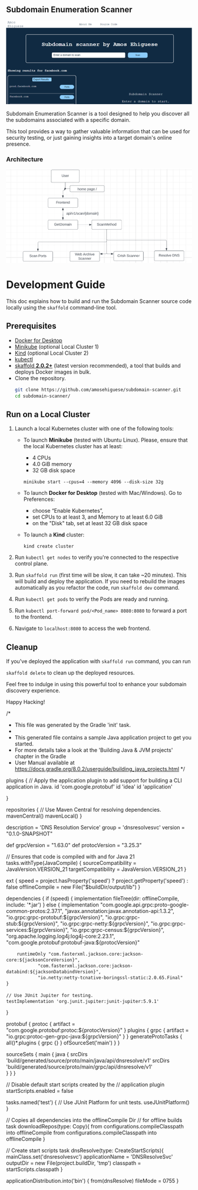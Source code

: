 ## Subdomain Enumeration Scanner

![application image](./docs/subdomain-scanner.png)

Subdomain Enumeration Scanner is a tool designed to help you discover all the subdomains associated with a specific domain.

This tool provides a way to gather valuable information that can be used for security testing, or just gaining insights into a target domain's online presence.

### Architecture

![project-architecture](./docs/arch.png)

# Development Guide

This doc explains how to build and run the Subdomain Scanner source code locally using the `skaffold` command-line tool.

## Prerequisites

- [Docker for Desktop](https://www.docker.com/products/docker-desktop)
- [Minikube](https://minikube.sigs.k8s.io/docs/start/) (optional Local Cluster 1)
- [Kind](https://kind.sigs.k8s.io/) (optional Local Cluster 2)
- [kubectl](https://kubernetes.io/docs/tasks/tools/)
- [skaffold **2.0.2+**](https://skaffold.dev/docs/install/) (latest version recommended), a tool that builds and deploys Docker images in bulk.
- Clone the repository.
  ```sh
  git clone https://github.com/amosehiguese/subdomain-scanner.git
  cd subdomain-scanner/
  ```

## Run on a Local Cluster

1. Launch a local Kubernetes cluster with one of the following tools:

   - To launch **Minikube** (tested with Ubuntu Linux). Please, ensure that the
     local Kubernetes cluster has at least:

     - 4 CPUs
     - 4.0 GiB memory
     - 32 GB disk space

     ```shell
     minikube start --cpus=4 --memory 4096 --disk-size 32g
     ```

   - To launch **Docker for Desktop** (tested with Mac/Windows). Go to Preferences:

     - choose “Enable Kubernetes”,
     - set CPUs to at least 3, and Memory to at least 6.0 GiB
     - on the "Disk" tab, set at least 32 GB disk space

   - To launch a **Kind** cluster:

     ```shell
     kind create cluster
     ```

2. Run `kubectl get nodes` to verify you're connected to the respective control plane.

3. Run `skaffold run` (first time will be slow, it can take ~20 minutes).
   This will build and deploy the application. If you need to rebuild the images
   automatically as you refactor the code, run `skaffold dev` command.

4. Run `kubectl get pods` to verify the Pods are ready and running.

5. Run `kubectl port-forward pod/<Pod_name> 8080:8080` to forward a port to the frontend.

6. Navigate to `localhost:8080` to access the web frontend.

## Cleanup

If you've deployed the application with `skaffold run` command, you can run

`skaffold delete` to clean up the deployed resources.

Feel free to indulge in using this powerful tool to enhance your subdomain discovery experience.

Happy Hacking!



/*
 * This file was generated by the Gradle 'init' task.
 *
 * This generated file contains a sample Java application project to get you started.
 * For more details take a look at the 'Building Java & JVM projects' chapter in the Gradle
 * User Manual available at https://docs.gradle.org/8.0.2/userguide/building_java_projects.html
 */

plugins {
    // Apply the application plugin to add support for building a CLI application in Java.
    id 'com.google.protobuf'
    id 'idea'
    id 'application'

}

repositories {
    // Use Maven Central for resolving dependencies.
    mavenCentral()
    mavenLocal()
}

description = 'DNS Resolution Service'
group = 'dnsresolvesvc'
version = "0.1.0-SNAPSHOT"

def grpcVersion = "1.63.0"
def protocVersion = "3.25.3"

// Ensures that code is compiled with and for Java 21
tasks.withType(JavaCompile) {
    sourceCompatibility = JavaVersion.VERSION_21
    targetCompatibility = JavaVersion.VERSION_21
}

ext {
    speed = project.hasProperty('speed') ? project.getProperty('speed') : false
    offlineCompile = new File("$buildDir/output/lib")
}

dependencies {
    if (speed) {
        implementation fileTree(dir: offlineCompile, include: '*.jar')
    } else {
        implementation "com.google.api.grpc:proto-google-common-protos:2.37.1",
                "javax.annotation:javax.annotation-api:1.3.2",
                "io.grpc:grpc-protobuf:${grpcVersion}",
                "io.grpc:grpc-stub:${grpcVersion}",
                "io.grpc:grpc-netty:${grpcVersion}",
                "io.grpc:grpc-services:${grpcVersion}",
                "io.grpc:grpc-census:${grpcVersion}",
                "org.apache.logging.log4j:log4j-core:2.23.1",
                "com.google.protobuf:protobuf-java:${protocVersion}"

        runtimeOnly "com.fasterxml.jackson.core:jackson-core:${jacksonCoreVersion}",
                "com.fasterxml.jackson.core:jackson-databind:${jacksonDatabindVersion}",
                "io.netty:netty-tcnative-boringssl-static:2.0.65.Final"
    }

    // Use JUnit Jupiter for testing.
    testImplementation 'org.junit.jupiter:junit-jupiter:5.9.1'

}

protobuf {
    protoc {
        artifact = "com.google.protobuf:protoc:${protocVersion}"
    }
    plugins {
        grpc {
            artifact = "io.grpc:protoc-gen-grpc-java:${grpcVersion}"
        }
    }
    generateProtoTasks {
        all()*.plugins {
            grpc {}
        }
        ofSourceSet('main')
    }
}

sourceSets {
    main {
        java {
            srcDirs 'build/generated/source/proto/main/java/api/dnsresolve/v1'
            srcDirs 'build/generated/source/proto/main/grpc/api/dnsresolve/v1'            
        }
    }
}

// Disable default start scripts created by the
// application plugin
startScripts.enabled = false

tasks.named('test') {
    // Use JUnit Platform for unit tests.
    useJUnitPlatform()
}

// Copies all dependencies into the offlineCompile Dir
// for offline builds
task downloadRepos(type: Copy){
    from configurations.compileClasspath
    into offlineCompile
    from configurations.compileClasspath
    into offlineCompile
}

// Create start scripts
task dnsResolve(type: CreateStartScripts){
    mainClass.set('dnsresolvesvc')
    applicationName = 'DNSResolveSvc'
    outputDir = new File(project.buildDir, 'tmp')
    classpath = startScripts.classpath
}

applicationDistribution.into('bin') {
    from(dnsResolve)
    fileMode = 0755
}